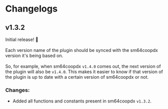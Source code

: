 # Changelogs

## v1.3.2
Initial release! 🎉<br><br>
Each version name of the plugin should be synced with the sm64coopdx version it's being based on.<br><br>
So, for example, when sm64coopdx `v1.4.0` comes out, the next version of the plugin will also be `v1.4.0`. This makes it easier to know if that version of the plugin is up to date with a certain version of sm64coopdx or not.<br>
### Changes:
* Added all functions and constants present in sm64coopdx `v1.3.2`.